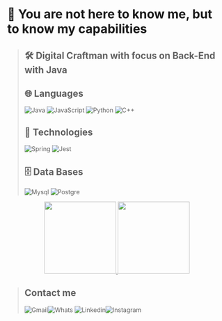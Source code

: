 # 🔴 You are not here to know **me**, but to know my **capabilities**
>
>## 🛠️ Digital Craftman with focus on Back-End with Java
>
>## 🌐 Languages
>![Java](https://img.shields.io/badge/Java-1C1C1C?style=for-the-badge&logo=openjdk&logoColor=white)
![JavaScript](https://img.shields.io/badge/JavaScript-1C1C1C?style=for-the-badge&logo=javascript&logoColor=F7DF1E)
![Python](https://img.shields.io/badge/Python-1C1C1C?style=for-the-badge&logo=python&logoColor=white)
![C++](https://img.shields.io/badge/C%2B%2B-1C1C1C?style=for-the-badge&logo=c%2B%2B&logoColor=white)
>
> ## 🔧 Technologies
>![Spring](https://img.shields.io/badge/Spring-1C1C1C?style=for-the-badge&logo=spring&logoColor=white)
![Jest](https://img.shields.io/badge/Jest-1C1C1C?style=for-the-badge&logo=Jest&logoColor=white)
>
>## 🗄️ Data Bases
>![Mysql](https://img.shields.io/badge/MySQL-1C1C1C?style=for-the-badge&logo=mysql&logoColor=white)
![Postgre](https://img.shields.io/badge/PostgreSQL-1C1C1C?style=for-the-badge&logo=postgresql&logoColor=white)

<p align="center">
  <a href="https://github.com/anuraghazra/github-readme-stats">
    <img height="165" src="https://github-readme-stats.vercel.app/api?username=Brandaumm&show_icons=true&theme=transparent&border_color=DC143C&title_color=DC143C&border_radius=10&text_color=DC143C&icon_color=DC143C" />
  </a>
  <a href="https://github.com/anuraghazra/convoychat">
    <img height="165" src="https://github-readme-stats.vercel.app/api/top-langs?username=Brandaumm&layout=compact&langs_count=8&card_width=320&theme=transparent&border_color=DC143C&text_color=DC143C&title_color=DC143C" />
  </a>
</p>

> ## Contact me
>![Gmail](https://img.shields.io/badge/Gmail-DC143C?style=for-the-badge&logo=gmail&logoColor=white)![Whats](https://img.shields.io/badge/WhatsApp-DC143C?style=for-the-badge&logo=whatsapp&logoColor=white)
>![Linkedin](https://img.shields.io/badge/LinkedIn-DC143C?style=for-the-badge&logo=linkedin&logoColor=white)![Instagram](https://img.shields.io/badge/Instagram-DC143C?style=for-the-badge&logo=instagram&logoColor=white)
